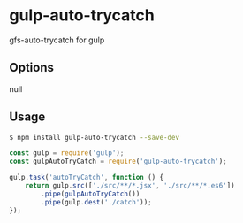 # gulp-auto-trycatch
gfs-auto-trycatch for gulp

## Options
null

## Usage
```bash
$ npm install gulp-auto-trycatch --save-dev
```

```javascript
const gulp = require('gulp');
const gulpAutoTryCatch = require('gulp-auto-trycatch');

gulp.task('autoTryCatch', function () {
    return gulp.src(['./src/**/*.jsx', './src/**/*.es6'])
        .pipe(gulpAutoTryCatch())
        .pipe(gulp.dest('./catch'));
});
```